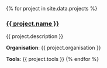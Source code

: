 {% for project in site.data.projects %}
  <h3><a href="{{ project.link }}">{{ project.name }}</a></h3>
  <p>{{ project.description }}</p>
  
  **Organisation**:  {{ project.organisation }}

  **Tools**: {{ project.tools }}
{% endfor %}
